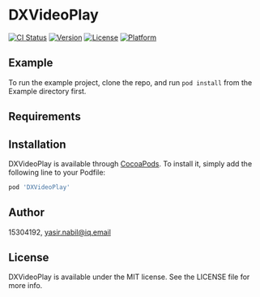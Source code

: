 # DXVideoPlay

[![CI Status](https://img.shields.io/travis/15304192/DXVideoPlay.svg?style=flat)](https://travis-ci.org/15304192/DXVideoPlay)
[![Version](https://img.shields.io/cocoapods/v/DXVideoPlay.svg?style=flat)](https://cocoapods.org/pods/DXVideoPlay)
[![License](https://img.shields.io/cocoapods/l/DXVideoPlay.svg?style=flat)](https://cocoapods.org/pods/DXVideoPlay)
[![Platform](https://img.shields.io/cocoapods/p/DXVideoPlay.svg?style=flat)](https://cocoapods.org/pods/DXVideoPlay)

## Example

To run the example project, clone the repo, and run `pod install` from the Example directory first.

## Requirements

## Installation

DXVideoPlay is available through [CocoaPods](https://cocoapods.org). To install
it, simply add the following line to your Podfile:

```ruby
pod 'DXVideoPlay'
```

## Author

15304192, yasir.nabil@iq.email

## License

DXVideoPlay is available under the MIT license. See the LICENSE file for more info.
